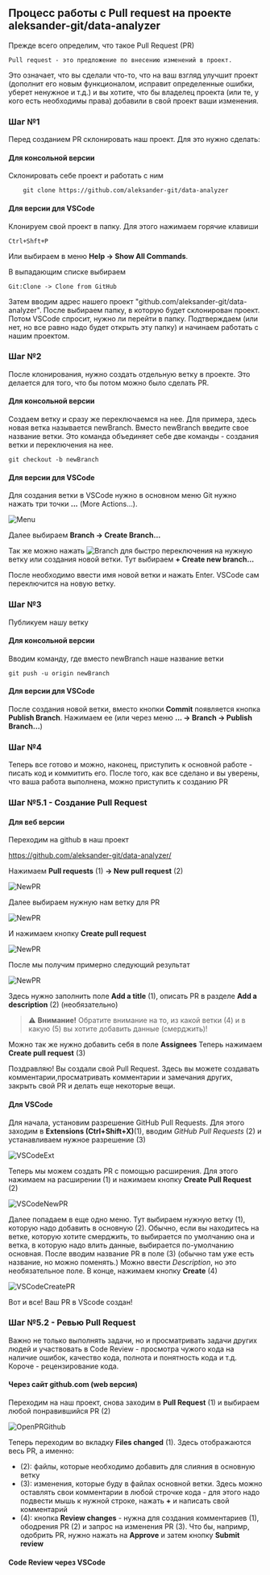 ## Процесс работы с Pull request на проекте aleksander-git/data-analyzer

Прежде всего определим, что такое Pull Request (PR)

    Pull request - это предложение по внесению изменений в проект.

Это означает, что вы сделали что-то, что на ваш взгляд улучшит проект (дополнит его новым функционалом, исправит определенные ошибки, уберет ненужное и т.д.) и вы хотите, что бы владелец проекта (или те, у кого есть необходимы права) добавили в свой проект ваши изменения.


### Шаг №1

Перед созданием PR склонировать наш проект. Для это нужно сделать:

#### Для консольной версии

Склонировать себе проект и работать с ним

        git clone https://github.com/aleksander-git/data-analyzer

#### Для версии для VSCode

Клонируем свой проект в папку. Для этого нажимаем горячие клавиши 

    Ctrl+Shft+P

Или выбираем в меню **Help -> Show All Commands**.

В выпадающим списке выбираем

    Git:Clone -> Clone from GitHub 

Затем вводим адрес нашего проект "github.com/aleksander-git/data-analyzer". После выбираем папку, в которую будет склонирован проект. Потом VSCode спросит, нужно ли перейти в папку. Подтверждаем (или нет, но все равно надо будет открыть эту папку) и начинаем работать с нашим проектом.

### Шаг №2

После клонирования, нужно создать отдельную ветку в проекте. Это делается для того, что бы потом можно было сделать PR.

#### Для консольной версии

Создаем ветку и сразу же переключаемся на нее. Для примера, здесь новая ветка называется newBranch. Вместо newBranch введите свое название ветки. Это команда объединяет себе две команды - создания ветки и переключения на нее.

    git checkout -b newBranch


#### Для версии для VSCode

Для создания ветки в VSCode нужно в основном меню Git нужно нажать три точки **...** (More Actions...).

![Menu](./images/vscode/001.png "Меню Git VSCode")

Далее выбираем **Branch -> Create Branch...**

Так же можно нажать ![Branch](./images/vscode/002.png) для быстро переключения на нужную ветку или создания новой ветки. Тут выбираем **+ Create new branch...**

После необходимо ввести имя новой ветки и нажать Enter. VSCode сам переключится на новую ветку. 

### Шаг №3

Публикуем нашу ветку

#### Для консольной версии

Вводим команду, где вместо newBranch наше название ветки

    git push -u origin newBranch

#### Для версии для VSCode

После создания новой ветки, вместо кнопки **Commit** появляется кнопка **Publish Branch**. Нажимаем ее (или через меню **... -> Branch -> Publish Branch...**)

### Шаг №4

Теперь все готово и можно, наконец, приступить к основной работе - писать код и коммитить его. После того, как все сделано и вы уверены, что ваша работа выполнена, можно приступить к созданию PR

### Шаг №5.1 - Создание Pull Request

#### Для веб версии

Переходим на github в наш проект

https://github.com/aleksander-git/data-analyzer/

Нажимаем **Pull requests** (1) **-> New pull request** (2)

![NewPR](./images/001.png)

Далее выбираем нужную нам ветку для PR

![NewPR](./images/002.png)

И нажимаем кнопку **Create pull request**

![NewPR](./images/003.png)

После мы получим примерно следующий результат

![NewPR](./images/004.png)

Здесь нужно заполнить поле **Add a title** (1), описать PR в разделе **Add a description** (2) (необязательно) 

> :warning: **Внимание!** Обратите внимание на то, из какой ветки (4) и в какую (5) вы хотите добавить данные (смерджить)!

Можно так же нужно добавить себя в поле **Assignees**
Теперь нажимаем **Create pull request** (3)


Поздравляю! Вы создали свой Pull Request. Здесь вы можете создавать комментарии,просматривать комментарии и замечания других, закрыть свой PR и делать еще некоторые вещи.

#### Для VSCode

Для начала, установим разрешение GitHub Pull Requests. Для этого заходим в  **Extensions (Ctrl+Shift+X)**(1), вводим *GitHub Pull Requests* (2) и устанавливаем нужное разрешение (3)

![VSCodeExt](./images/vscode/003.png)

Теперь мы можем создать PR с помощью расширения. Для этого нажимаем на расширении (1) и нажимаем кнопку **Create Pull Request** (2)

![VSCodeNewPR](./images/vscode/004.png)

Далее попадаем в еще одно меню. Тут выбираем нужную ветку (1), которую надо добавить в основную (2). Обычно, если вы находитесь на ветке, которую хотите смерджить, то выбирается по умолчанию она и ветка, в которую надо влить данные, выбирается по-умолчанию основная. После вводим название PR в поле (3) (обычно там уже есть название, но можно поменять.) Можно ввести *Description*, но это необязательное поле. В конце, нажимаем кнопку **Create** (4)

![VSCodeCreatePR](./images/vscode/005.png)

Вот и все! Ваш PR в VScode создан!

### Шаг №5.2 - Ревью Pull Request

Важно не только выполнять задачи, но и просматривать задачи других людей и участвовать в Code Review - просмотра чужого кода на наличие ошибок, качество кода, полнота и понятность кода и т.д. Короче - рецензирование кода.

#### Через сайт github.com (web версия)

Переходим на наш проект, снова заходим в **Pull Request** (1) и выбираем любой понравившийся PR (2)

![OpenPRGithub](./images/005.png)

Теперь переходим во вкладку **Files changed** (1). Здесь отображаются весь PR, а именно:

- (2): файлы, которые необходимо добавить для слияния  в основную ветку
- (3): изменения, которые буду в файлах основной ветки. Здесь можно оставлять свои комментарии в любой строчке кода - для этого надо подвести мышь к нужной строке, нажать **+** и написать свой комментарий
- (4): кнопка **Review changes** - нужна для создания комментариев (1), ободрения PR (2) и запрос на изменения PR (3). Что бы, напримр, одобрить PR, нужно нажать на **Approve** и затем кнопку **Submit review**


#### Code Review через VSCode


